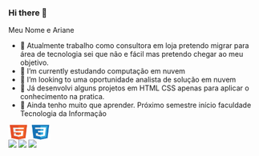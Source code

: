 ### Hi there 👋
Meu Nome e Ariane
- 🔭  Atualmente trabalho como consultora em loja pretendo migrar para área de tecnologia sei que não e fácil mas pretendo chegar ao meu objetivo.
- 🌱 I’m currently  estudando computação em nuvem
- 👯 I’m looking to uma oportunidade  analista de solução em nuvem
- 🤔  Já desenvolvi alguns projetos em HTML CSS apenas para aplicar o conhecimento na pratica.
- 💬  Ainda tenho muito que aprender. Próximo semestre início faculdade Tecnologia da Informação 
<div>
  <img align="center" alt="Ane-HTML" height="30" width="40" src="https://raw.githubusercontent.com/devicons/devicon/master/icons/html5/html5-original.svg">
  <img align="center" alt="Ane-CSS" height="30" width="40" src="https://raw.githubusercontent.com/devicons/devicon/master/icons/css3/css3-original.svg">
</div>  

<div> 
  <a href="https://www.instagram.com/ariane1420/" target="_blank"><img src="https://img.shields.io/badge/-Instagram-%23E4405F?style=for-the-badge&logo=instagram&logoColor=white" target="_blank"></a>
  <a href = "mailto:ariane.mota2008@gmail.com"><img src="https://img.shields.io/badge/-Gmail-%23333?style=for-the-badge&logo=gmail&logoColor=white" target="_blank"></a>
  <a href="https://www.linkedin.com/in/ariane-rios-576875101/" target="_blank"><img src="https://img.shields.io/badge/-LinkedIn-%230077B5?style=for-the-badge&logo=linkedin&logoColor=white" target="_blank"></a> 
  
</div>
